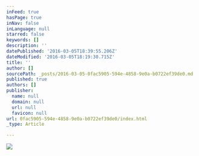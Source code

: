 ```yaml
---
inFeed: true
hasPage: true
inNav: false
inLanguage: null
starred: false
keywords: []
description: ''
datePublished: '2016-03-05T18:39:55.206Z'
dateModified: '2016-03-05T18:19:30.715Z'
title: ''
author: []
sourcePath: _posts/2016-03-05-0fac5905-594e-4858-9e0a-b0722ef39de0.md
published: true
authors: []
publisher:
  name: null
  domain: null
  url: null
  favicon: null
url: 0fac5905-594e-4858-9e0a-b0722ef39de0/index.html
_type: Article

---
```

![](https://s3-us-west-2.amazonaws.com/the-grid-img/p/e64fa84a8a39d40cfc200b8041ca9152a598c3b2.jpg)